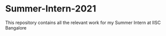 # Summer-Intern-2021
This repository contains all the relevant work for my Summer Intern at IISC Bangalore

